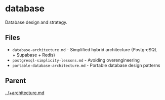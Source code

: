 # database

Database design and strategy.

## Files

- `database-architecture.md` - Simplified hybrid architecture (PostgreSQL + Supabase + Redis)
- `postgresql-simplicity-lessons.md` - Avoiding overengineering
- `portable-database-architecture.md` - Portable database design patterns

## Parent
[../+architecture.md](../+architecture.md)